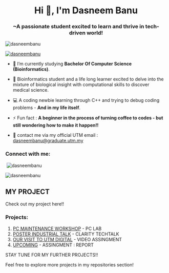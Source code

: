 <h1 align="center">Hi 👋, I'm Dasneem Banu</h1>
<h3 align="center">~A passionate student excited to learn and thrive in tech-driven world!</h3>

<p align="left"> <img src="https://komarev.com/ghpvc/?username=dasneembanu&label=Profile%20views&color=0e75b6&style=flat" alt="dasneembanu" /> </p>

<p align="left"> <a href="https://github.com/ryo-ma/github-profile-trophy"><img src="https://github-profile-trophy.vercel.app/?username=dasneembanu-ma&row=2&column=3" alt="dasneembanu" /></a> </p>

- 🌱 I’m currently studying **Bachelor Of Computer Science (Bioinformatics)**.

- 🧬 Bioinformatics student and a life long learner excited to delve into the mixture of biological insight with computational skills to discover medical science.

- 💻 A coding newbie learning through C++ and trying to debug coding problems - **And in my life itself**.  

- ⚡ Fun fact : **A beginner in the process of turning coffee to codes - but still wondering how to make it happen!!**

- 📩 contact me via my official UTM email : dasneembanu@graduate.utm.my

<h3 align="left">Connect with me:</h3>
<p align="left">
</p>

<p>&nbsp;<img align="center" src="https://github-readme-stats.vercel.app/api?username=dasneembanu&show_icons=true&locale=en" alt="dasneembanu" /></p>

<p><img align="center" src="https://github-readme-streak-stats.herokuapp.com/?user=dasneembanu&" alt="dasneembanu" /></p>

## MY PROJECT

Check out my project here!!

### Projects:
1. [PC MAINTENANCE WORKSHOP](https://github.com/DasneemBanu/LAB-PC-ASSEMBLE-/issues/1#issue-2630967456) - PC LAB 
2. [POSTER INDUSTRIAL TALK](https://github.com/DasneemBanu/INDUSTRIAL-TALK-1-CLARITY-TECHTALK-.git) - CLARITY TECHTALK
3. [OUR VISIT TO UTM DIGITAL](https://github.com/DasneemBanu/VISIT-TO-UTM-DIGITAL.git) - VIDEO ASSINGMENT
4. [UPCOMING](---) - ASSINGMENT : REPORT

    
STAY TUNE FOR MY FURTHER PROJECTS!!


Feel free to explore more projects in my repositories section!
